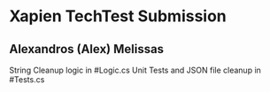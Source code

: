 # Xapien TechTest Submission 
## Alexandros (Alex) Melissas

String Cleanup logic in #Logic.cs
Unit Tests and JSON file cleanup in #Tests.cs
